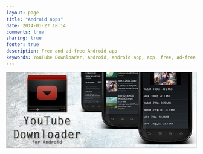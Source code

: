 ```yaml
---
layout: page
title: "Android apps"
date: 2014-01-27 18:14
comments: true
sharing: true
footer: true
description: Free and ad-free Android app
keywords: YouTube Downloader, Android, android app, app, free, ad-free, no ads, dentex, video, audio, YouTube, downloader, media, conversion, extraction, management
---
```

[![YTD_banner](/images/apps/YTD_banner.jpg)](/apps/youtubedownloader)
